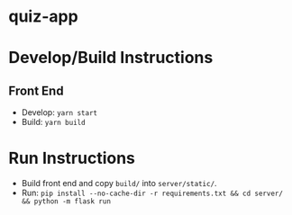 # quiz-app

# Develop/Build Instructions

## Front End

- Develop: ```yarn start```
- Build: ```yarn build```

# Run Instructions

- Build front end and copy `build/` into `server/static/`.
- Run: ```pip install --no-cache-dir -r requirements.txt && cd server/ && python -m flask run```